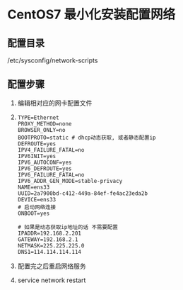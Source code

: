 # CentOS7 最小化安装配置网络

## 配置目录

/etc/sysconfig/network-scripts

## 配置步骤

1. 编辑相对应的网卡配置文件

2. ```shell
   TYPE=Ethernet
   PROXY_METHOD=none
   BROWSER_ONLY=no
   BOOTPROTO=static # dhcp动态获取, 或者静态配置ip
   DEFROUTE=yes
   IPV4_FAILURE_FATAL=no
   IPV6INIT=yes
   IPV6_AUTOCONF=yes
   IPV6_DEFROUTE=yes
   IPV6_FAILURE_FATAL=no
   IPV6_ADDR_GEN_MODE=stable-privacy
   NAME=ens33
   UUID=2a7900bd-c412-449a-84ef-fe4ac23eda2b
   DEVICE=ens33
   # 启动网络连接
   ONBOOT=yes
   
   # 如果是动态获取ip地址的话 不需要配置
   IPADDR=192.168.2.201
   GATEWAY=192.168.2.1
   NETMASK=225.225.225.0
   DNS1=114.114.114.114
   
   ```

3. 配置完之后重启网络服务

4. service network restart

